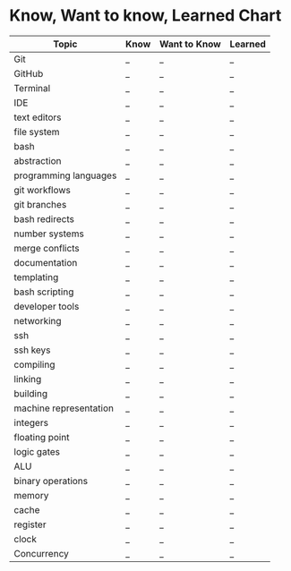# Know, Want to know, Learned Chart


<!-- replace the  `_` in the table with what you know, want to know (and later have learned) about each topic. You may add new rows as needed -->

| Topic | Know | Want to Know | Learned |
| ------| ------- | ------ | ------- |
| Git | _ | _ | _ |
| GitHub | _ | _ | _ |
| Terminal | _ | _ | _ |
| IDE | _ | _ | _ |
| text editors | _ | _ | _ |
| file system | _ | _ |_ |
| bash | _ | _ | _ |
| abstraction | _ | _ | _ |
| programming languages | _ | _ | _ |
| git workflows | _ | _ | _ |
| git branches | _ | _ | _ |
| bash redirects | _ | _ | _ |
| number systems | _ | _ | _ |
| merge conflicts | _ | _ | _ |
| documentation | _ | _ | _ |
| templating | _ | _ | _ |
| bash scripting | _ | _ | _ |
| developer tools | _ | _ | _ |
| networking | _ | _ | _ |
| ssh | _ | _ | _ |
| ssh keys | _ | _ | _ |
| compiling | _ | _ | _ |
| linking   | _ | _ | _ |
| building | _ | _ | _ |
| machine representation  | _ | _ | _ |
| integers   | _ | _ | _ |
| floating point  | _ | _ | _ |
| logic gates | _ | _ | _ |
| ALU | _ | _ | _ |
| binary operations | _ | _ | _ |
| memory | _ | _ | _ |
| cache | _ | _ | _ |
| register | _ | _ | _ |
| clock | _ | _ | _ |
| Concurrency | _ | _ | _ |
```
